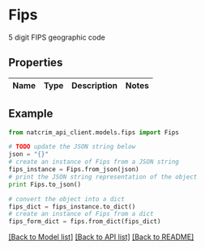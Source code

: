 # Fips

5 digit FIPS geographic code

## Properties
Name | Type | Description | Notes
------------ | ------------- | ------------- | -------------

## Example

```python
from natcrim_api_client.models.fips import Fips

# TODO update the JSON string below
json = "{}"
# create an instance of Fips from a JSON string
fips_instance = Fips.from_json(json)
# print the JSON string representation of the object
print Fips.to_json()

# convert the object into a dict
fips_dict = fips_instance.to_dict()
# create an instance of Fips from a dict
fips_form_dict = fips.from_dict(fips_dict)
```
[[Back to Model list]](../README.md#documentation-for-models) [[Back to API list]](../README.md#documentation-for-api-endpoints) [[Back to README]](../README.md)


